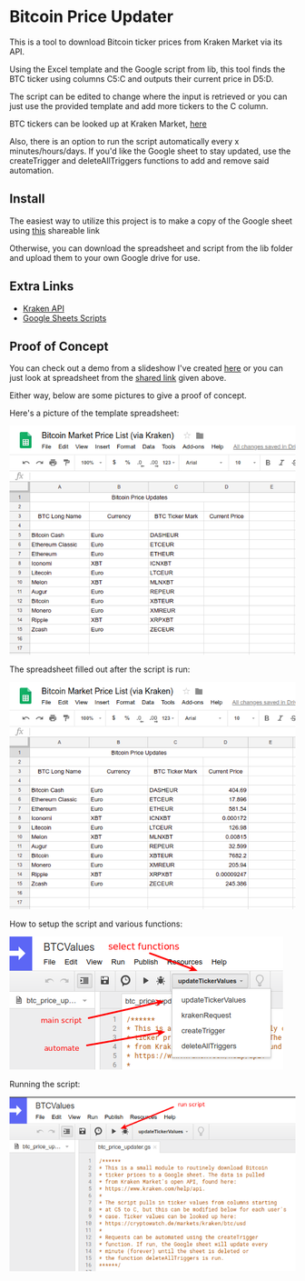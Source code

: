 # Bitcoin Price Updater

This is a tool to download Bitcoin ticker prices from Kraken Market via its API.

Using the Excel template and the Google script from lib, this tool finds the BTC
ticker using columns C5:C and outputs their current price in D5:D.

The script can be edited to change where the input is retrieved or you can just use
the provided template and add more tickers to the C column.

BTC tickers can be looked up at Kraken Market, [here](https://cryptowatch.de/markets/kraken/btc/usd)

Also, there is an option to run the script automatically every x minutes/hours/days. If
you'd like the Google sheet to stay updated, use the createTrigger and deleteAllTriggers
functions to add and remove said automation.

## Install

The easiest way to utilize this project is to make a copy of the Google sheet using [this](https://docs.google.com/spreadsheets/d/1aGEiwC4Xu0AjfJZHydHrtq9XWuXme05gdUNUNnr5Wxw/edit?usp=sharing) 
shareable link

Otherwise, you can download the spreadsheet and script from the lib folder and upload them to your
own Google drive for use.

## Extra Links

- [Kraken API](https://www.kraken.com/help/api)
- [Google Sheets Scripts](https://developers.google.com/apps-script/guides/sheets)

## Proof of Concept

You can check out a demo from a slideshow I've created [here](https://docs.google.com/presentation/d/10fd89NcMXuS0FX39vZr521cwJP_hWqC2oxUkFSWUXBs/edit?usp=sharing)
or you can just look at spreadsheet from the [shared link](https://docs.google.com/spreadsheets/d/1aGEiwC4Xu0AjfJZHydHrtq9XWuXme05gdUNUNnr5Wxw/edit?usp=sharing) given above.

Either way, below are some pictures to give a proof of concept.

Here's a picture of the template spreadsheet:

![Template Spreadsheet](/demo/spreadsheet_template.png "Template Spreadsheet")

The spreadsheet filled out after the script is run:

![Filled Spreadsheet](/demo/spreadsheet_filled.png "Filled Spreadsheet")

How to setup the script and various functions:

![Script Demo](/demo/google_script.png "Script Demo")

Running the script:

![Run the Script](/demo/google_script_run.png "Run the Script")


